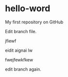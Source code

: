 # hello-word
My first repository on GitHub

Edit branch file.

jfiewf 

eidit aignai lw

fwejfewkfkew


edit branch again.
